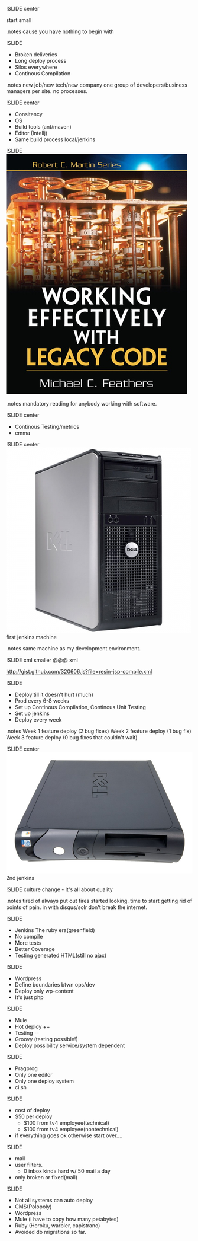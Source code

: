 !SLIDE center

start small

.notes cause you have nothing to begin with

!SLIDE 
* Broken deliveries
* Long deploy process
* Silos everywhere
* Continous Compilation

.notes new job/new tech/new company
one group of developers/business managers per site. no processes. 

!SLIDE center
* Consitency
* OS
* Build tools (ant/maven)
* Editor (Intellj)
* Same build process local/jenkins

!SLIDE 
![ WELC ]( welc.jpg )

.notes mandatory reading for anybody working with software.

!SLIDE center
* Continous Testing/metrics
* emma

!SLIDE center
![dell optiplex 755](dell-optiplex-755.jpg)
first jenkins machine

.notes same machine as my development environment.

!SLIDE xml smaller
    @@@ xml
    <target name="compile-jsp" depends="compile" 
            description="precompile jsp">
        <java classname="com.caucho.jsp.JspCompiler" 
              fork="true" failonerror="true">
          <classpath refid="resin.classpath" />
          <arg line="-app-dir ${src.web.dispatcher.dir} ${src.web.dispatcher.dir}" />
        </java>
    </target>

http://gist.github.com/320606.js?file=resin-jsp-compile.xml

!SLIDE 
* Deploy till it doesn't hurt (much)
* Prod every 6-8 weeks
* Set up Continous Compilation, Continous Unit Testing
* Set up jenkins
* Deploy every week

.notes Week 1 feature deploy (2 bug fixes)
Week 2 feature deploy (1 bug fix)
Week 3 feature deploy (0 bug fixes that couldn't wait)

!SLIDE center
![dell gx 260](dell-gx-260.jpg)
2nd jenkins

!SLIDE
culture change - it's all about quality

.notes tired of always put out fires started looking. time to start getting rid of points of pain.
in with disqus/solr don't break the internet.

!SLIDE
* Jenkins The ruby era(greenfield)
* No compile
* More tests
* Better Coverage
* Testing generated HTML(still no ajax)

!SLIDE
* Wordpress
* Define boundaries btwn ops/dev
* Deploy only wp-content
* It's just php

!SLIDE
* Mule
* Hot deploy ++
* Testing --
* Groovy (testing possible!)
* Deploy possibility service/system dependent

!SLIDE
* Pragprog
* Only one editor
* Only one deploy system
* ci.sh

!SLIDE 
* cost of deploy
* $50 per deploy
  * $100 from tv4 employee(technical)
  * $100 from tv4 employee(nontechnical)
* if everything goes ok otherwise start over....

!SLIDE
* mail
* user filters.
    * 0 inbox kinda hard w/ 50 mail a day
* only broken or fixed(mail)

!SLIDE
* Not all systems can auto deploy
* CMS(Polopoly)
* Wordpress
* Mule (i have to copy how many petabytes)
* Ruby (Heroku, warbler, capistrano)
* Avoided db migrations so far.


